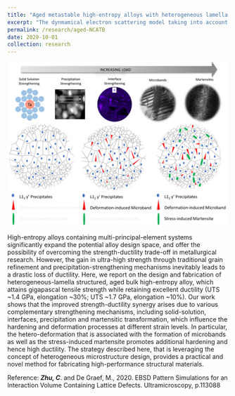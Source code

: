 ```yaml
---
title: "Aged metastable high-entropy alloys with heterogeneous lamella structure for superior strength-ductility synergy"
excerpt: "The dynmamical electron scattering model taking into account of interaction volume effect and depth-dependent local distortion of crystal lattice <br/><img src='/images/aged-ncatb.jpg' alt="NCATB deformation mechanism" width="500" height="375">"
permalink: /research/aged-NCATB
date: 2020-10-01
collection: research
---
```


<img src='/images/aged-ncatb.jpg' alt="NCATB deformation mechanism" width="500" height="375"> 

High-entropy alloys containing multi-principal-element systems significantly expand the potential alloy design space, and offer the possibility of overcoming the strength-ductility trade-off in metallurgical research. However, the gain in ultra-high strength through traditional grain refinement and precipitation-strengthening mechanisms inevitably leads to a drastic loss of ductility. Here, we report on the design and fabrication of heterogeneous-lamella structured, aged bulk high-entropy alloy, which attains gigapascal tensile strength while retaining excellent ductility (UTS ~1.4 GPa, elongation ~30%; UTS ~1.7 GPa, elongation ~10%). Our work shows that the improved strength-ductility synergy arises due to various complementary strengthening mechanisms, including solid-solution, interfaces, precipitation and martensitic transformation, which influence the hardening and deformation processes at different strain levels. In particular, the hetero-deformation that is associated with the formation of microbands as well as the stress-induced martensite promotes additional hardening and hence high ductility. The strategy described here, that is leveraging the concept of heterogeneous microstructure design, provides a practical and novel method for fabricating high-performance structural materials.

Reference: ***Zhu, C***. and De Graef, M., 2020. EBSD Pattern Simulations for an Interaction Volume Containing Lattice Defects. Ultramicroscopy, p.113088